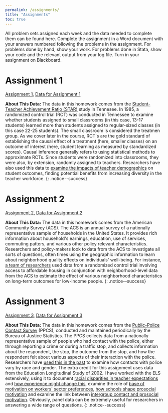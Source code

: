 ```yaml
---
permalink: /assignments/
title: "Assignments"
toc: true
---
```


All problem sets assigned each week and the data needed to complete them can be found here. Complete the assignment in a Word document with your answers numbered following the problems in the assignment. For problems done by hand, show your work. For problems done in Stata, show your code and the relevant output from your log file. Turn in your assignment on Blackboard.

# Assignment 1
[Assignment 1](https://stevebholt.github.io/rpad316/assets/documents/homework1_handout.pdf), [Data for Assignment 1](https://www.dropbox.com/sh/h4664kmmhwaqpn9/AACbrgK3YK7S-wmDqTtIE6TNa?dl=0)

**About This Data:** The data in this homework comes from the [Student-Teacher Achievement Ratio (STAR)](https://edsource.org/wp-content/uploads/old/STAR.pdf) study in Tennesee. In 1985, a randomized control trial (RCT) was conducted in Tennessee to examine whether students assigned to small classrooms (in this case, 13-17 students) learned more than students assigned to regular-sized classes (in this case 22-25 students). The small classroom is considered the treatmen group. As we cover later in the course, RCT's are the gold standard of establishing the causal effect of a treatment (here, smaller classes) on an outcome of interest (here, student learning as measured by standardized scores). Causal inference generally refers to using statistical methods to approximate RCTs. Since students were randomized into classrooms, they were also, by extension, randomly assigned to teachers. Researchers have also used this data to [examine the impacts of teacher demographics](https://stevebholt.github.io/rpad316/assets/documents/longrun.pdf) on student outcomes, finding potential benefits from increasing diversity in the teacher workforce.
{: .notice--success}

# Assignment 2
[Assignment 2](https://stevebholt.github.io/rpad316/assets/documents/homework2handout.pdf), [Data for Assignment 2](https://www.dropbox.com/sh/ton6bo6jt7w8d1y/AAApXhWd61KVyGhRhKeNRxx4a?dl=0)

**About This Data:** The data in this homework comes from the American Community Survey (ACS). The ACS is an annual survey of a nationally representative sample of households in the United States. It provides rich information about household's earnings, education, use of services, commuting patters, and various other policy relevant characteristics. Researchers and policy-makers look to data from the ACS to investigate all sorts of questions, often times using the geographic information to learn about neighborhood quality effects on individuals' well-being. For instance, [a team of researchers](https://www.nber.org/system/files/working_papers/w18772/w18772.pdf) used data from a randomized control trial involving access to affordable housing in conjunction with neighborhood-level data from the ACS to estimate the effect of various neighborhood characteristics on long-term outcomes for low-income people.
{: .notice--success}

# Assignment 3
[Assignment 3](https://stevebholt.github.io/rpad316/assets/documents/homework3handout.pdf), [Data for Assignment 3](https://www.dropbox.com/sh/0yjpw20fbpp26ii/AABKH2wW-2BpPBXLsIDguJkka?dl=0)

**About This Data:** The data in this homework comes from the [Public-Police Contact Survey](https://bjs.ojp.gov/data-collection/police-public-contact-survey-ppcs) (PPCS), conducted and maintained periodically by the Bureau of Justice Statistics. The PPCS collects data from a nationally representative sample of people who had contact with the police, either through reporting a crime or during a traffic stop, and collects information about the respondent, the stop, the outcome from the stop, and how the respondent felt about various aspects of their interaction with the police. Researchers have [used this in the past](https://www.journals.uchicago.edu/doi/full/10.1086/696355) to examine how contacts with police vary by race and gender. The extra credit for this assignment uses data from the Education Longitudinal Study of 2002. I have worked with the ELS extensively, using it to document [racial disparities in teacher expectations](https://stevebholt.github.io/files/GershensonHoltPapageorgeEER.pdf) and [how experience might change this](https://stevebholt.github.io/files/VinopalHolt2019ER.pdf), examine the role of [base of motivation on workers' sector preferences](https://stevebholt.github.io/files/Holt2018PAR.pdf), [how schools shape prosocial motivation](https://stevebholt.github.io/files/Holt2018IPMJ.pdf) and examine the link between [intergroup contact and prosocial motivation](https://journals.sagepub.com/doi/10.1177/0734371X20966652). Obviously, panel data can be extremely useful for researchers in answering a wide range of questions.
{: .notice--success}